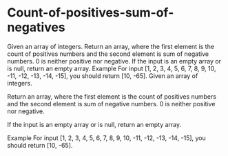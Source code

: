 # Count-of-positives-sum-of-negatives
Given an array of integers.  Return an array, where the first element is the count of positives numbers and the second element is sum of negative numbers. 0 is neither positive nor negative.  If the input is an empty array or is null, return an empty array.  Example For input [1, 2, 3, 4, 5, 6, 7, 8, 9, 10, -11, -12, -13, -14, -15], you should return [10, -65].
Given an array of integers.

Return an array, where the first element is the count of positives numbers and the second element is sum of negative numbers. 0 is neither positive nor negative.

If the input is an empty array or is null, return an empty array.

Example
For input [1, 2, 3, 4, 5, 6, 7, 8, 9, 10, -11, -12, -13, -14, -15], you should return [10, -65].
